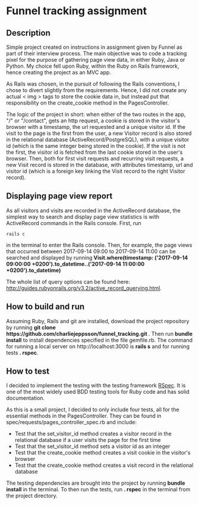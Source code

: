 <h1>Funnel tracking assignment</h1>

<h2>Description</h2>
<p>
  Simple project created on instructions in assignment given by Funnel as part
  of their interview process. The main objective was to code a tracking pixel
  for the purpose of gathering page view data, in either Ruby, Java or Python.
  My choice fell upon Ruby, within the Ruby on Rails framework, hence creating
  the project as an MVC app.
</p>
<p>
  As Rails was chosen, in the pursuit of following the Rails conventions, I
  chose to divert slightly from the requirements. Hence, I did not create any
  actual < img > tags to store the cookie data in, but instead put that
  responsibility on the create_cookie method in the PagesController.
</p>
<p>
  The logic of the project in short: when either of the two routes in the app,
  "/" or "/contact", gets an http request, a cookie is stored in the visitor's
  browser with a timestamp, the url requested and a unique visitor id. If the
  visit to the page is the first from the user, a new Visitor record is also
  stored in the relational database (ActiveRecord/PostgreSQL), with a unique
  visitor id (which is the same integer being stored in the cookie). If the
  visit is not the first, the visitor id is fetched from the last cookie stored
  in the user's browser. Then, both for first visit requests and recurring visit
  requests, a new Visit record is stored in the database, with attributes
  timestamp, url and visitor id (which is a foreign key linking the Visit record
  to the right Visitor record).
</p>

<h2>Displaying page view report</h2>
<p>
  As all visitors and visits are recorded in the ActiveRecord database, the
  simplest way to search and display page view statistics is with ActiveRecord
  commands in the Rails console. First, run

  <pre><code>rails c</code></pre>

  in the
  terminal to enter the Rails console. Then, for example, the page views
  that occurred between 2017-09-14 09:00 to 2017-09-14 11:00 can be searched and
  displayed by running<strong>
  Visit.where(timestamp: ('2017-09-14 09:00:00 +0200').to_datetime..('2017-09-14 11:00:00 +0200').to_datetime)
  </strong>

  The whole list of query options can be found here:
  <a href="http://guides.rubyonrails.org/v3.2/active_record_querying.html">
  http://guides.rubyonrails.org/v3.2/active_record_querying.html</a>.
</p>

<h2>How to build and run</h2>
<p>
  Assuming Ruby, Rails and git are installed, download the project repository by
  running <strong>git clone https://github.com/charliejeppsson/funnel_tracking.git
  </strong>. Then run <strong>bundle install</strong> to install dependencies
  specified in the file gemfile.rb. The command for running a local server on
  http://localhost:3000 is <strong>rails s</strong> and for running tests
  <strong>. rspec</strong>.
</p>

<h2>How to test</h2>
<p>
  I decided to implement the testing with the testing framework
  <a href="https://github.com/rspec/rspec-rails">RSpec</a>. It is one of the
  most widely used BDD testing tools for Ruby code and has solid documentation.

  As this is a small project, I decided to only include four tests, all for the
  essential methods in the PagesController. They can be found in
  spec/requests/pages_controller_spec.rb and include:

  <ul>
    <li>Test that the set_visitor_id method creates a visitor record in the
    relational database if a user visits the page for the first time</li>
    <li>Test that the set_visitor_id method sets a visitor id as an integer</li>
    <li>Test that the create_cookie method creates a visit cookie in the
    visitor's browser</li>
    <li>Test that the create_cookie method creates a visit record in the
    relational database</li>
  </ul>

  The testing dependencies are brought into the project by running <strong>
  bundle install</strong> in the terminal. To then run the tests, run
  <strong>. rspec</strong> in the terminal from the project directory.
</p>

